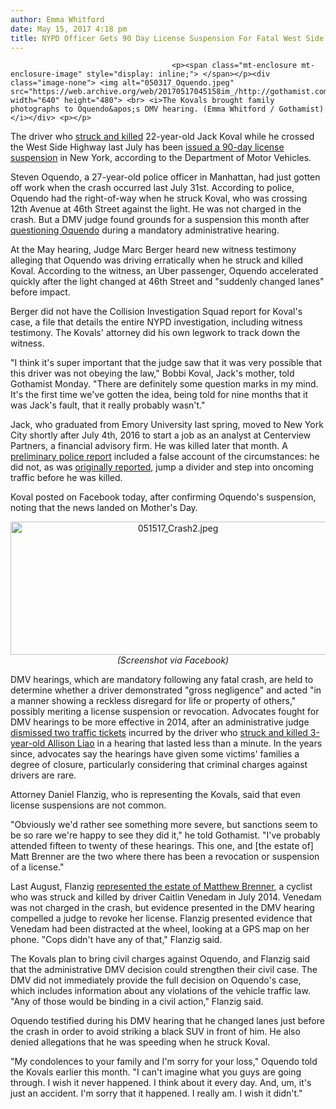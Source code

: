 ```yaml
---
author: Emma Whitford
date: May 15, 2017 4:18 pm
title: NYPD Officer Gets 90 Day License Suspension For Fatal West Side Highway Crash
---
```


	
										<p><span class="mt-enclosure mt-enclosure-image" style="display: inline;"> </span></p><div class="image-none"> <img alt="050317_Oquendo.jpeg" src="https://web.archive.org/web/20170517045158im_/http://gothamist.com/attachments/nyc_ewhitford/050317_Oquendo.jpeg" width="640" height="480"> <br> <i>The Kovals brought family photographs to Oquendo&apos;s DMV hearing. (Emma Whitford / Gothamist)</i></div> <p></p>

<p>The driver who <a href="https://web.archive.org/web/20170517045158/http://beta.gothamist.com/2017/05/02/cop_west_side_highway.php?_ga=2.23334143.454347964.1494863057-73176677.1430432077">struck and killed</a> 22-year-old Jack Koval while he crossed the West Side Highway last July has been <a href="https://web.archive.org/web/20170517045158/https://dmv.ny.gov/org/completed-fatal-crash-hearings?respondant_case_number=Oquendo">issued a 90-day license suspension</a> in New York, according to the Department of Motor Vehicles. </p>

<p>Steven Oquendo, a 27-year-old police officer in Manhattan, had just gotten off work when the crash occurred last July 31st. According to police, Oquendo had the right-of-way when he struck Koval, who was crossing 12th Avenue at 46th Street against the light. He was not charged in the crash. But a DMV judge found grounds for a suspension this month after <a href="https://web.archive.org/web/20170517045158/http://gothamist.com/2017/05/03/fatal_crash_cop_testimony.php">questioning Oquendo</a> during a mandatory administrative hearing. </p>

<p>At the May hearing, Judge Marc Berger heard new witness testimony alleging that Oquendo was driving erratically when he struck and killed Koval. According to the witness, an Uber passenger, Oquendo accelerated quickly after the light changed at 46th Street and &quot;suddenly changed lanes&quot; before impact. </p>

<p>Berger did not have the Collision Investigation Squad report for Koval&apos;s case, a file that details the entire NYPD investigation, including witness testimony. The Kovals&apos; attorney did his own legwork to track down the witness. </p>

<p>&quot;I think it&apos;s super important that the judge saw that it was very possible that this driver was not obeying the law,&quot; Bobbi Koval, Jack&apos;s mother, told Gothamist Monday. &quot;There are definitely some question marks in my mind. It&apos;s the first time we&apos;ve gotten the idea, being told for nine months that it was Jack&apos;s fault, that it really probably wasn&apos;t.&quot; </p>

<p>Jack, who graduated from Emory University last spring, moved to New York City shortly after July 4th, 2016 to start a job as an analyst at Centerview Partners, a financial advisory firm. He was killed later that month. A <a href="https://web.archive.org/web/20170517045158/http://gothamist.com/2016/08/05/koval_west_side_highway_death.php">preliminary police report</a> included a false account of the circumstances: he did not, as was <a href="https://web.archive.org/web/20170517045158/http://gothamist.com/2016/07/31/man_struck_west_side_highway.php">originally reported</a>, jump a divider and step into oncoming traffic before he was killed.</p>

<p>Koval posted on Facebook today, after confirming Oquendo&apos;s suspension, noting that the news landed on Mother&apos;s Day.</p>

<center><span class="mt-enclosure mt-enclosure-image" style="display: inline;"> <div class="image-right"> <img alt="051517_Crash2.jpeg" src="https://web.archive.org/web/20170517045158im_/http://gothamist.com/attachments/nyc_ewhitford/051517_Crash2.jpeg" width="520" height="213"> <br> <i style=" width:520px; ;display:block"> (Screenshot via Facebook)</i></div> </span></center>

<p>DMV hearings, which are mandatory following any fatal crash, are held to determine whether a driver demonstrated &quot;gross negligence&quot; and acted &quot;in a manner showing a reckless disregard for life or property of others,&quot; possibly meriting a license suspension or revocation. Advocates fought for DMV hearings to be more effective in 2014, after an administrative judge <a href="https://web.archive.org/web/20170517045158/http://gothamist.com/2014/11/19/judge_spent_47_seconds_tossing_out.php">dismissed two traffic tickets</a> incurred by the driver who <a href="https://web.archive.org/web/20170517045158/http://www.wnyc.org/story/gone-instant-anatomy-new-york-pedestrian-death/">struck and killed 3-year-old Allison Liao</a> in a hearing that lasted less than a minute. In the years since, advocates say the hearings have given some victims&apos; families a degree of closure, particularly considering that criminal charges against drivers are rare. </p>

<p>Attorney Daniel Flanzig, who is representing the Kovals, said that even license suspensions are not common.  </p>

<p>&quot;Obviously we&apos;d rather see something more severe, but sanctions seem to be so rare we&apos;re happy to see they did it,&quot; he told Gothamist. &quot;I&apos;ve probably attended fifteen to twenty of these hearings. This one, and [the estate of] Matt Brenner are the two where there has been a revocation or suspension of a license.&quot; </p>

<p>Last August, Flanzig <a href="https://web.archive.org/web/20170517045158/https://www.dnainfo.com/new-york/20160818/brooklyn-heights/actress-banned-from-driving-new-york-2-years-after-fatal-accident-state">represented the estate of Matthew Brenner</a>, a cyclist who was struck and killed by driver Caitlin Venedam in July 2014. Venedam was not charged in the crash, but evidence presented in the DMV hearing compelled a judge to revoke her license. Flanzig presented evidence that Venedam had been distracted at the wheel, looking at a GPS map on her phone. &quot;Cops didn&apos;t have any of that,&quot; Flanzig said.</p>

<p>The Kovals plan to bring civil charges against Oquendo, and Flanzig said that the administrative DMV decision could strengthen their civil case. The DMV did not immediately provide the full decision on Oquendo&apos;s case, which includes information about any violations of the vehicle traffic law. &quot;Any of those would be binding in a civil action,&quot; Flanzig said. </p>

<p>Oquendo testified during his DMV hearing that he changed lanes just before the crash in order to avoid striking a black SUV in front of him. He also denied allegations that he was speeding when he struck Koval. </p>

<p>&quot;My condolences to your family and I&apos;m sorry for your loss,&quot; Oquendo told the Kovals earlier this month. &quot;I can&apos;t imagine what you guys are going through. I wish it never happened. I think about it every day. And, um, it&apos;s just an accident. I&apos;m sorry that it happened. I really am. I wish it didn&apos;t.&quot;</p>					
										
									
				